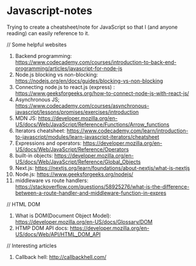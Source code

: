 # Javascript-notes

Trying to create a cheatsheet/note
for JavaScript so that I (and anyone reading) can easily 
reference to it.

// Some helpful websites
1. Backend programming: https://www.codecademy.com/courses/introduction-to-back-end-programming/articles/javascript-for-node-js 
2. Node.js blocking vs non-blocking: https://nodejs.org/en/docs/guides/blocking-vs-non-blocking 
3. Connecting node.js to react.js (express) : https://www.geeksforgeeks.org/how-to-connect-node-js-with-react-js/
4. Asynchronous JS; https://www.codecademy.com/courses/asynchronous-javascript/lessons/promises/exercises/introduction 
5. MDN JS: https://developer.mozilla.org/en-US/docs/Web/JavaScript/Reference/Functions/Arrow_functions
6. Iterators cheatsheet: https://www.codecademy.com/learn/introduction-to-javascript/modules/learn-javascript-iterators/cheatsheet
7. Expressions and operators: https://developer.mozilla.org/en-US/docs/Web/JavaScript/Reference/Operators
8. built-in objects: https://developer.mozilla.org/en-US/docs/Web/JavaScript/Reference/Global_Objects
9. Next.js: https://nextjs.org/learn/foundations/about-nextjs/what-is-nextjs
10. Node.js: https://www.geeksforgeeks.org/nodejs/
11. middleware vs route handlers: https://stackoverflow.com/questions/58925276/what-is-the-difference-between-a-route-handler-and-middleware-function-in-expres

// HTML DOM 
1. What is DOM(Document Object Model): https://developer.mozilla.org/en-US/docs/Glossary/DOM
2. HTMP DOM API docs: https://developer.mozilla.org/en-US/docs/Web/API/HTML_DOM_API

// Interesting articles
1. Callback hell: http://callbackhell.com/
